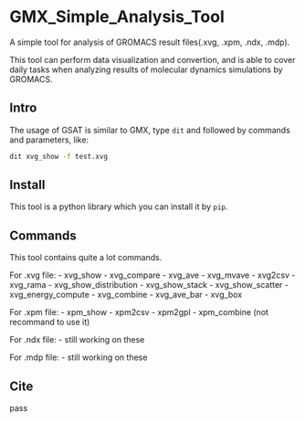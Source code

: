 # GMX_Simple_Analysis_Tool

A simple tool for analysis of GROMACS result files(.xvg, .xpm, .ndx, .mdp). 

This tool can perform data visualization and convertion, and is able to cover daily tasks when analyzing results of molecular dynamics simulations by GROMACS. 

## Intro

The usage of GSAT is similar to GMX, type `dit` and followed by commands and parameters, like:

```bash
dit xvg_show -f test.xvg
```

## Install

This tool is a python library which you can install it by `pip`.

## Commands 

This tool contains quite a lot commands.

For .xvg file:
    - xvg_show
    - xvg_compare
    - xvg_ave
    - xvg_mvave
    - xvg2csv
    - xvg_rama
    - xvg_show_distribution
    - xvg_show_stack
    - xvg_show_scatter
    - xvg_energy_compute
    - xvg_combine
    - xvg_ave_bar
    - xvg_box

For .xpm file:
    - xpm_show
    - xpm2csv
    - xpm2gpl
    - xpm_combine (not recommand to use it)

For .ndx file:
    - still working on these

For .mdp file:
    - still working on these

## Cite 

pass
